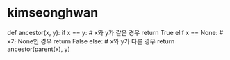 # kimseonghwan

def ancestor(x, y):
    if x == y: # x와 y가 같은 경우
        return True
    elif x == None: # x가 None인 경우
        return False
    else: # x와 y가 다른 경우
        return ancestor(parent(x), y)
